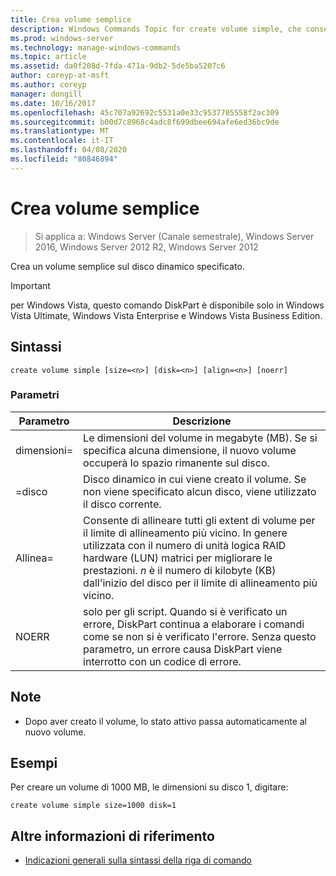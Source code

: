 ```yaml
---
title: Crea volume semplice
description: Windows Commands Topic for create volume simple, che consente di creare un volume semplice sul disco dinamico specificato.
ms.prod: windows-server
ms.technology: manage-windows-commands
ms.topic: article
ms.assetid: da0f208d-7fda-471a-9db2-5de5ba5207c6
author: coreyp-at-msft
ms.author: coreyp
manager: dongill
ms.date: 10/16/2017
ms.openlocfilehash: 45c707a92692c5531a0e33c9537705558f2ac309
ms.sourcegitcommit: b00d7c8968c4adc8f699dbee694afe6ed36bc9de
ms.translationtype: MT
ms.contentlocale: it-IT
ms.lasthandoff: 04/08/2020
ms.locfileid: "80846894"
---
```

# <a name="create-volume-simple"></a>Crea volume semplice

>Si applica a: Windows Server (Canale semestrale), Windows Server 2016, Windows Server 2012 R2, Windows Server 2012

Crea un volume semplice sul disco dinamico specificato.  
  
> [!IMPORTANT]  
> per Windows Vista, questo comando DiskPart è disponibile solo in Windows Vista Ultimate, Windows Vista Enterprise e Windows Vista Business Edition.
  
## <a name="syntax"></a>Sintassi  
  
```  
create volume simple [size=<n>] [disk=<n>] [align=<n>] [noerr]  
```  
  
### <a name="parameters"></a>Parametri  
  
| Parametro  |                                                                                                                            Descrizione                                                                                                                            |
|------------|-------------------------------------------------------------------------------------------------------------------------------------------------------------------------------------------------------------------------------------------------------------------|
| dimensioni\=<n>  |                                                                  Le dimensioni del volume in megabyte \(MB\). Se si specifica alcuna dimensione, il nuovo volume occuperà lo spazio rimanente sul disco.                                                                   |
| \=disco <n>  |                                                                                Disco dinamico in cui viene creato il volume. Se non viene specificato alcun disco, viene utilizzato il disco corrente.                                                                                |
| Allinea\=<n> | Consente di allineare tutti gli extent di volume per il limite di allineamento più vicino. In genere utilizzata con il numero di unità logica RAID hardware \(LUN\) matrici per migliorare le prestazioni. *n* è il numero di kilobyte \(KB\) dall'inizio del disco per il limite di allineamento più vicino. |
|   NOERR    |                               solo per gli script. Quando si è verificato un errore, DiskPart continua a elaborare i comandi come se non si è verificato l'errore. Senza questo parametro, un errore causa DiskPart viene interrotto con un codice di errore.                                |
  
## <a name="remarks"></a>Note  
  
-   Dopo aver creato il volume, lo stato attivo passa automaticamente al nuovo volume.  
  
## <a name="examples"></a><a name=BKMK_examples></a>Esempi  
Per creare un volume di 1000 MB, le dimensioni su disco 1, digitare:  
  
```  
create volume simple size=1000 disk=1  
```  
  
## <a name="additional-references"></a>Altre informazioni di riferimento  
- [Indicazioni generali sulla sintassi della riga di comando](command-line-syntax-key.md)  
  

  

